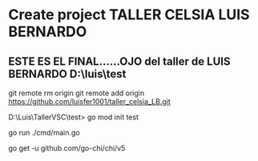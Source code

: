# Create project TALLER CELSIA LUIS BERNARDO
## ESTE ES EL FINAL......OJO del taller de LUIS BERNARDO D:\luis\test

git remote rm origin
git remote add origin https://github.com/luisfer1001/taller_celsia_LB.git

D:\Luis\TallerVSC\test> 
go mod init test

go run ./cmd/main.go

go get -u github.com/go-chi/chi/v5